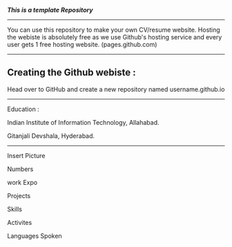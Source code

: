 ***This is a template Repository***

___

You can use this repository to make your own CV/resume website.
Hosting the webiste is absolutely free as we use Github's hosting service and every user gets 1 free hosting website. (pages.github.com)

___

 ## Creating the Github webiste : 

Head over to GitHub and create a new repository named username.github.io 

___
Education : 

Indian Institute of Information Technology, Allahabad.

Gitanjali Devshala, Hyderabad.
___
Insert Picture

Numbers 

work Expo

Projects

Skills

Activites 

Languages Spoken 


